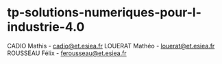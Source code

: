 # tp-solutions-numeriques-pour-l-industrie-4.0

CADIO Mathis - cadio@et.esiea.fr
LOUERAT Mathéo - louerat@et.esiea.fr
ROUSSEAU Félix - ferousseau@et.esiea.fr
